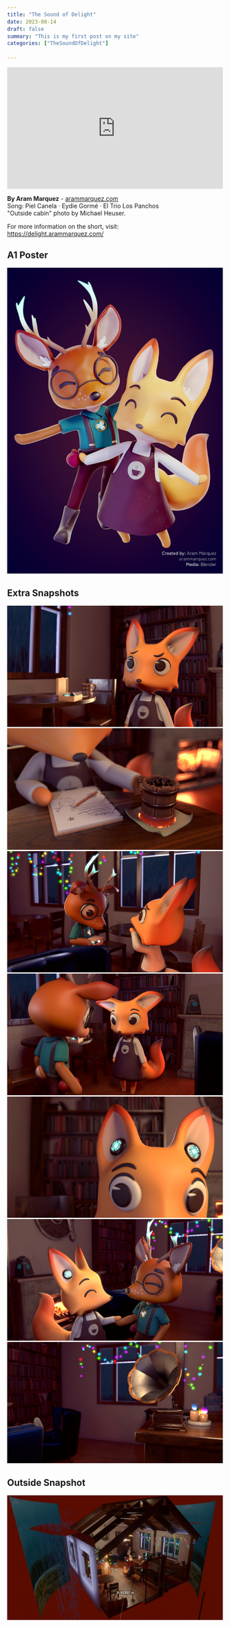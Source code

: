 ```yaml
---
title: "The Sound of Delight"
date: 2023-08-14
draft: false
summary: "This is my first post on my site"
categories: ["TheSoundOfDelight"]

---
```

<div class="video-container" style="padding:56.25% 0 0 0;position:relative;">
    <iframe src="https://player.vimeo.com/video/1002971564?badge=0&amp;autopause=0&amp;player_id=0&amp;app_id=58479" frameborder="0" allow="autoplay; fullscreen; picture-in-picture; clipboard-write" style="position:absolute;top:0;left:0;width:100%;height:100%;" title="The Sound of Delight"></iframe>
  </div>
  <script src="https://player.vimeo.com/api/player.js"></script>

**By Aram Marquez** - [arammarquez.com](https://arammarquez.com)  
Song: Piel Canela · Eydie Gormé · El Trio Los Panchos  
"Outside cabin" photo by Michael Heuser.  

For more information on the short, visit:  
https://delight.arammarquez.com/


## A1 Poster
![alt text](aram-marquez-delighta1e.jpg)
## Extra Snapshots
![alt text](aram-marquez-r2344.jpg)
![alt text](aram-marquez-r0275.jpg)
![alt text](aram-marquez-r1366.jpg)
![alt text](aram-marquez-r1914.jpg)
![alt text](aram-marquez-r2576.jpg)
![alt text](aram-marquez-r2963.jpg)
![alt text](aram-marquez-r3125.jpg)
## Outside Snapshot
![alt text](Cabin.jpg)
